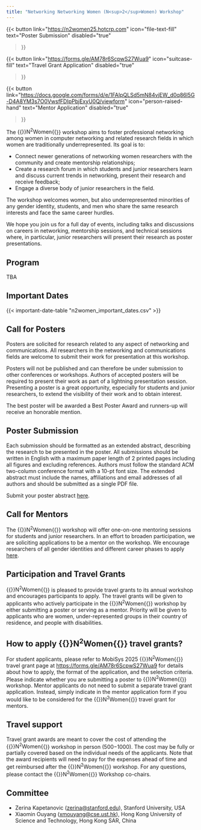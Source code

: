 ```yaml
---
title: "Networking Networking Women (N<sup>2</sup>Women) Workshop"
---
```


{{< button
    link="https://n2women25.hotcrp.com" 
    icon="file-text-fill"
    text="Poster Submission"
    disabled="true"
>}}

{{<
    button
    link="https://forms.gle/AM78r6ScpwS27Wua9" 
    icon="suitcase-fill"
    text="Travel Grant Application"
    disabled="true"
>}}

{{< button
    link="https://docs.google.com/forms/d/e/1FAIpQLSd5mN84vjEW_d0q86l5G-D4A8YM3s7O0VwsfFDIpPbjExyU0Q/viewform" 
    icon="person-raised-hand"
    text="Mentor Application"
    disabled="true" 
>}}

The {{<rawhtml>}}N<sup>2</sup>Women{{</rawhtml>}} workshop aims to foster professional networking among women in computer networking and related research fields in which women are traditionally underrepresented. Its goal is to:
- Connect newer generations of networking women researchers with the community and create mentorship relationships;
- Create a research forum in which students and junior researchers learn and discuss current trends in networking, present their research and receive feedback;
- Engage a diverse body of junior researchers in the field.

The workshop welcomes women, but also underrepresented minorities of any gender identity, students, and men who share the same research interests and face the same career hurdles.

We hope you join us for a full day of events, including talks and discussions on careers in networking, mentorship sessions, and technical sessions where, in particular, junior researchers will present their research as poster presentations.

## Program

TBA

## Important Dates

{{< important-date-table "n2women_important_dates.csv" >}}

## Call for Posters

Posters are solicited for research related to any aspect of networking and communications. All researchers in the networking and communications fields are welcome to submit their work for presentation at this workshop.

Posters will not be published and can therefore be under submission to other conferences or workshops. Authors of accepted posters will be required to present their work as part of a lightning presentation session. Presenting a poster is a great opportunity, especially for students and junior researchers, to extend the visibility of their work and to obtain interest.

The best poster will be awarded a Best Poster Award and runners-up will receive an honorable mention.

## Poster Submission

Each submission should be formatted as an extended abstract, describing the research to be presented in the poster. All submissions should be written in English with a maximum paper length of 2 printed pages including all figures and excluding references. Authors must follow the standard ACM two-column conference format with a 10-pt font size. The extended abstract must include the names, affiliations and email addresses of all authors and should be submitted as a single PDF file.

Submit your poster abstract [here](https://n2women25.hotcrp.com).

## Call for Mentors

The {{<rawhtml>}}N<sup>2</sup>Women{{</rawhtml>}} workshop will offer one-on-one mentoring sessions for students and junior researchers. In an effort to broaden participation, we are soliciting applications to be a mentor on the workshop. We encourage researchers of all gender identities and different career phases to apply [here](https://docs.google.com/forms/d/e/1FAIpQLSd5mN84vjEW_d0q86l5G-D4A8YM3s7O0VwsfFDIpPbjExyU0Q/viewform).

## Participation and Travel Grants

{{<rawhtml>}}N<sup>2</sup>Women{{</rawhtml>}} is pleased to provide travel grants to its annual workshop and encourages participants to apply. The travel grants will be given to applicants who actively participate in the {{<rawhtml>}}N<sup>2</sup>Women{{</rawhtml>}} workshop by either submitting a poster or serving as a mentor. Priority will be given to applicants who are women, under-represented groups in their country of residence, and people with disabilities.

## How to apply {{<rawhtml>}}N<sup>2</sup>Women{{</rawhtml>}} travel grants?

For student applicants, please refer to MobiSys 2025 {{<rawhtml>}}N<sup>2</sup>Women{{</rawhtml>}} travel grant page at https://forms.gle/AM78r6ScpwS27Wua9 for details about how to apply, the format of the application, and the selection criteria. Please indicate whether you are submitting a poster to {{<rawhtml>}}N<sup>2</sup>Women{{</rawhtml>}} workshop. Mentor applicants do not need to submit a separate travel grant application. Instead, simply indicate in the mentor application form if you would like to be considered for the {{<rawhtml>}}N<sup>2</sup>Women{{</rawhtml>}} travel grant for mentors.

## Travel support

Travel grant awards are meant to cover the cost of attending the {{<rawhtml>}}N<sup>2</sup>Women{{</rawhtml>}} workshop in person ($500-$1000). The cost may be fully or partially covered based on the individual needs of the applicants. Note that the award recipients will need to pay for the expenses ahead of time and get reimbursed after the {{<rawhtml>}}N<sup>2</sup>Women{{</rawhtml>}} workshop. For any questions, please contact the {{<rawhtml>}}N<sup>2</sup>Women{{</rawhtml>}} Workshop co-chairs.

## Committee
- Zerina Kapetanovic ([zerina@stanford.edu](mailto:zerina@stanford.edu)), Stanford University, USA
- Xiaomin Ouyang ([xmouyang@cse.ust.hk](mailto:xmouyang@cse.ust.hk)), Hong Kong University of Science and Technology, Hong Kong SAR, China
